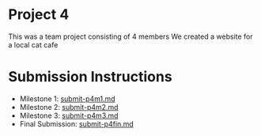 # Project 4

 This was a team project consisting of 4 members
 We created a website for a local cat cafe

# Submission Instructions

- Milestone 1: [submit-p4m1.md](submit-p4m1.md)
- Milestone 2: [submit-p4m2.md](submit-p4m2.md)
- Milestone 3: [submit-p4m3.md](submit-p4m3.md)
- Final Submission: [submit-p4fin.md](submit-p4fin.md)
